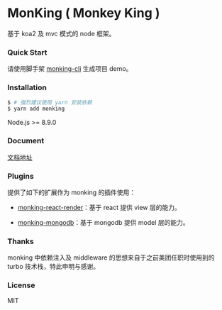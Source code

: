 # MonKing ( Monkey King )

基于 koa2 及 mvc 模式的 node 框架。

### Quick Start

请使用脚手架 [monking-cli](https://github.com/chenhebing/monking-cli) 生成项目 demo。

### Installation

``` bash
$ # 强烈建议使用 yarn 安装依赖
$ yarn add monking
```
Node.js >= 8.9.0

### Document

[文档地址](https://github.com/chenhebing/monking/blob/master/docs/index.md)

### Plugins

提供了如下的扩展作为 monking 的插件使用：

- [monking-react-render](https://github.com/chenhebing/monking-react-render)：基于 react 提供 view 层的能力。

- [monking-mongodb](https://github.com/chenhebing/monking-mongodb)：基于 mongodb 提供 model 层的能力。

 ### Thanks

 monking 中依赖注入及 middleware 的思想来自于之前美团任职时使用到的 turbo 技术栈，特此申明与感谢。

### License

MIT